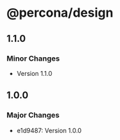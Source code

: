 # @percona/design

## 1.1.0

### Minor Changes

- Version 1.1.0

## 1.0.0

### Major Changes

- e1d9487: Version 1.0.0

